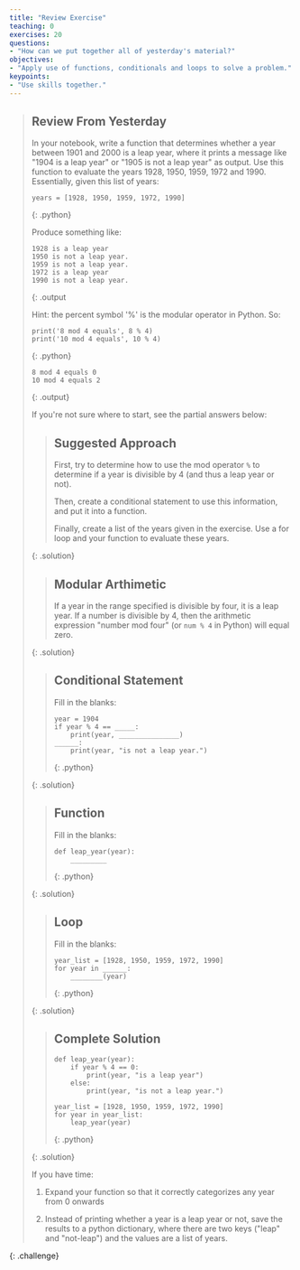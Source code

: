 ```yaml
---
title: "Review Exercise"
teaching: 0
exercises: 20
questions:
- "How can we put together all of yesterday's material?"
objectives:
- "Apply use of functions, conditionals and loops to solve a problem."
keypoints:
- "Use skills together."
---
```


> ## Review From Yesterday
>
> In your notebook, write a function that determines whether a year between 1901 and 2000 is a leap year,
> where it prints a message like "1904 is a leap year" or "1905 is not a leap year" as
> output.  Use this function to evaluate the years 1928, 1950, 1959, 1972 and 1990.
> Essentially, given this list of years:
> ~~~~
> years = [1928, 1950, 1959, 1972, 1990]
> ~~~~
> {: .python}
>
> Produce something like:
>
> ~~~
> 1928 is a leap year
> 1950 is not a leap year.
> 1959 is not a leap year.
> 1972 is a leap year
> 1990 is not a leap year.
> ~~~
> {: .output
>
> Hint: the percent symbol '%' is the modular operator in Python.  So:
>
> ~~~
> print('8 mod 4 equals', 8 % 4)
> print('10 mod 4 equals', 10 % 4)
> ~~~
> {: .python}
> ~~~
> 8 mod 4 equals 0
> 10 mod 4 equals 2
> ~~~
> {: .output}
>
> If you're not sure where to start, see the partial answers below:
>
> > ## Suggested Approach
> >
> > First, try to determine how to use the mod operator `%` to determine
> > if a year is divisible by 4 (and thus a leap year or not).
> >
> > Then, create a conditional statement to use this information, and put
> > it into a function.
> >
> > Finally, create a list of the years given in the exercise.  Use a for loop
> > and your function to evaluate these years.
> >
> {: .solution}
>
> > ## Modular Arthimetic
> >
> > If a year in the range specified is divisible by four, it is a leap year.
> > If a number is divisible by 4, then the arithmetic expression "number mod four" (or
> > `num % 4` in Python) will equal zero.
> >
> {: .solution}
>
> > ## Conditional Statement
> >
> > Fill in the blanks:
> >
> > ~~~
> > year = 1904
> > if year % 4 == _____:
> >     print(year, _______________)
> > ______:
> >     print(year, "is not a leap year.")
> > ~~~
> > {: .python}
> >
> {: .solution}
>
> > ## Function
> >
> > Fill in the blanks:
> >
> > ~~~
> > def leap_year(year):
> >     _________
> > ~~~
> > {: .python}
> >
> {: .solution}
>
> > ## Loop
> >
> > Fill in the blanks:
> >
> > ~~~
> > year_list = [1928, 1950, 1959, 1972, 1990]
> > for year in ______:
> >     ________(year)
> > ~~~
> > {: .python}
> >
> {: .solution}
>
> > ## Complete Solution
> >
> > ~~~
> > def leap_year(year):
> >     if year % 4 == 0:
> >         print(year, "is a leap year")
> >     else:
> >         print(year, "is not a leap year.")
> >
> > year_list = [1928, 1950, 1959, 1972, 1990]
> > for year in year_list:
> >     leap_year(year)
> > ~~~
> > {: .python}
> >
> {: .solution}
>
> If you have time:
>
> 1. Expand your function so that it correctly categorizes
> any year from 0 onwards
>
> 1. Instead of printing whether a year is a leap year or not, save
> the results to a python dictionary, where there are two keys ("leap"
> and "not-leap") and the values are a list of years.
>
{: .challenge}

[anaconda]: https://docs.continuum.io/anaconda/install
[jupyter]: http://jupyter.org/
[markdown]: https://en.wikipedia.org/wiki/Markdown
[gapminder]: http://gapminder.org
